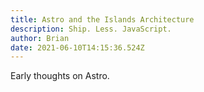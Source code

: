 ```yaml
---
title: Astro and the Islands Architecture
description: Ship. Less. JavaScript.
author: Brian
date: 2021-06-10T14:15:36.524Z
---
```

Early thoughts on Astro.